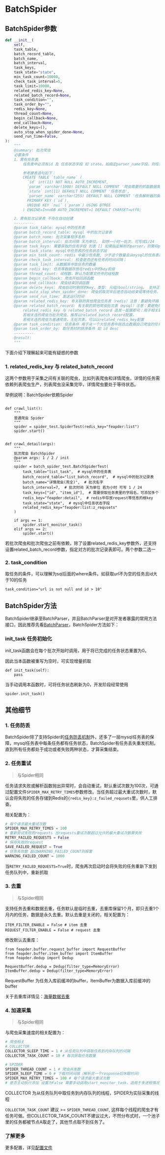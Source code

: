 # BatchSpider

## BatchSpider参数

```python
def __init__(
    self,
    task_table,
    batch_record_table,
    batch_name,
    batch_interval,
    task_keys,
    task_state="state",
    min_task_count=10000,
    check_task_interval=5,
    task_limit=10000,
    related_redis_key=None,
    related_batch_record=None,
    task_condition="",
    task_order_by="",
    redis_key=None,
    thread_count=None,
    begin_callback=None,
    end_callback=None,
    delete_keys=(),
    auto_stop_when_spider_done=None,
    send_run_time=False,
):
    """
    @summary: 批次爬虫
    必要条件
    1、需有任务表
        任务表中必须有id 及 任务状态字段 如 state。如指定parser_name字段，则任务会自动下发到对应的parser下, 否则会下发到所有的parser下。其他字段可根据爬虫需要的参数自行扩充

        参考建表语句如下：
        CREATE TABLE `table_name` (
          `id` int(11) NOT NULL AUTO_INCREMENT,
          `param` varchar(1000) DEFAULT NULL COMMENT '爬虫需要的抓取数据需要的参数',
          `state` int(11) DEFAULT NULL COMMENT '任务状态',
          `parser_name` varchar(255) DEFAULT NULL COMMENT '任务解析器的脚本类名',
          PRIMARY KEY (`id`),
          UNIQUE KEY `nui` (`param`) USING BTREE
        ) ENGINE=InnoDB AUTO_INCREMENT=1 DEFAULT CHARSET=utf8;

    2、需有批次记录表 不存在自动创建
    ---------
    @param task_table: mysql中的任务表
    @param batch_record_table: mysql 中的批次记录表
    @param batch_name: 批次采集程序名称
    @param batch_interval: 批次间隔 天为单位。 如想一小时一批次，可写成1/24
    @param task_keys: 需要获取的任务字段 列表 [] 如需指定解析的parser，则需将parser_name字段取出来。
    @param task_state: mysql中任务表的任务状态字段
    @param min_task_count: redis 中最少任务数, 少于这个数量会从mysql的任务表取任务
    @param check_task_interval: 检查是否还有任务的时间间隔；
    @param task_limit: 从数据库中取任务的数量
    @param redis_key: 任务等数据存放在redis中的key前缀
    @param thread_count: 线程数，默认为配置文件中的线程数
    @param begin_callback: 爬虫开始回调函数
    @param end_callback: 爬虫结束回调函数
    @param delete_keys: 爬虫启动时删除的key，类型: 元组/bool/string。 支持正则; 常用于清空任务队列，否则重启时会断点续爬
    @param auto_stop_when_spider_done: 爬虫抓取完毕后是否自动结束或等待任务，默认自动结束
    @param send_run_time: 发送运行时间
    @param related_redis_key: 有关联的其他爬虫任务表（redis）注意：要避免环路 如 A -> B & B -> A 。
    @param related_batch_record: 有关联的其他爬虫批次表（mysql）注意：要避免环路 如 A -> B & B -> A 。
        related_redis_key 与 related_batch_record 选其一配置即可；用于相关联的爬虫没结束时，本爬虫也不结束
        若相关连的爬虫为批次爬虫，推荐以related_batch_record配置，
        若相关连的爬虫为普通爬虫，无批次表，可以以related_redis_key配置
    @param task_condition: 任务条件 用于从一个大任务表中挑选出数据自己爬虫的任务，即where后的条件语句
    @param task_order_by: 取任务时的排序条件 如 id desc
    ---------
    @result:
    """
```

下面介绍下理解起来可能有疑惑的参数

### 1. related_redis_key 与 related_batch_record

这两个参数用于采集之间有关联的爬虫，比如列表爬虫和详情爬虫，详情的任务需依赖列表爬虫生产，列表爬虫没采集完毕，详情爬虫要处于等待状态。

举例说明：BatchSpider依赖Spider

```

def crawl_list():
    """
    普通爬虫 Spider
    """
    spider = spider_test.SpiderTest(redis_key="feapder:list")
    spider.start()


def crawl_detail(args):
    """
    批次爬虫 BatchSpider
    @param args: 1 / 2 / init
    """
    spider = batch_spider_test.BatchSpiderTest(
        task_table="list_task",  # mysql中的任务表
        batch_record_table="list_batch_record",  # mysql中的批次记录表
        batch_name="详情爬虫(周全)",  # 批次名字
        batch_interval=7,  # 批次时间 天为单位 若为小时 可写 1 / 24
        task_keys=["id", "item_id"],  # 需要获取任务表里的字段名，可添加多个
        redis_key="feapder:detail",  # redis中存放request等信息的根key
        task_state="state",  # mysql中任务状态字段
        related_redis_key="feapder:list:z_requsets"
    )

    if args == 1:
        spider.start_monitor_task()
    elif args == 2:
        spider.start()
```

若批次爬虫和批次爬虫之前有依赖，除了设置related_redis_key参数外，还支持设置related_batch_record参数，指定对方的批次记录表即可。两个参数二选一

### 2. task_condition

取任务的条件，可以理解为sql后面的where条件。如获取url不为空的任务且id大于10的任务

    task_condition="url is not null and id > 10"


## BatchSpider方法

BatchSpider继承至BatchParser，并且BatchParser是对开发者暴露的常用方法接口，因此推荐先看[BatchParser](source_code/BatchParser)，BatchSpider方法如下：

### init_task 任务初始化

init_task函数会在每个批次开始时调用，用于将已完成的任务状态重置为0。

因此当本函数被重写为空时，可实现增量抓取

```
def init_task(self):
    pass
```

当手动调用本函数时，可将任务状态刷新为0，开发阶段经常使用

    spider.init_task()
    

## 其他细节

### 1. 任务防丢

BatchSpider除了支持Spider的[任务防丢机制](source_code/Spider进阶?id=_1-任务防丢)外，还多了一层mysql任务表的保障，mysql任务表中每条任务都有任务状态，BatchSpider有任务丢失重发机制，直到所有任务都处于成功或者失败两种状态，才算采集结束。

### 2. 任务重试

> 与Spider相同

任务请求失败或解析函数抛出异常时，会自动重试，默认重试次数为100次，可通过配置文件`SPIDER_MAX_RETRY_TIMES`参数修改。当任务超过最大重试次数时，默认会将失败的任务存储到Redis的`{redis_key}:z_failed_requsets`里，供人工排查。

相关配置为：

```python
# 每个请求最大重试次数
SPIDER_MAX_RETRY_TIMES = 100 
# 重新尝试失败的requests 当requests重试次数超过允许的最大重试次数算失败
RETRY_FAILED_REQUESTS = False
# 保存失败的request
SAVE_FAILED_REQUEST = True
# 任务失败数 超过WARNING_FAILED_COUNT则报警
WARNING_FAILED_COUNT = 1000
```

当`RETRY_FAILED_REQUESTS=True`时，爬虫再次启动时会将失败的任务重新下发到任务队列中，重新抓取

### 3. 去重

> 与Spider相同

支持任务去重和数据去重，任务默认是临时去重，去重库保留1个月，即只去重1个月内的任务，数据是永久去重。默认去重是关闭的，相关配置为：

```
ITEM_FILTER_ENABLE = False # item 去重
REQUEST_FILTER_ENABLE = False # request 去重
```

修改默认去重库：

```
from feapder.buffer.request_buffer import RequestBuffer
from feapder.buffer.item_buffer import ItemBuffer
from feapder.dedup import Dedup

RequestBuffer.dedup = Dedup(filter_type=MemoryError)
ItemBuffer.dedup = Dedup(filter_type=MemoryError)
```

RequestBuffer 为任务入库前缓冲的buffer，ItemBuffer为数据入库前缓冲的buffer

关于去重库详情见：[海量数据去重](source_code/dedup)

### 4. 加速采集

> 与Spider相同

与爬虫采集速度的相关配置为：

```python
# 爬虫相关
# COLLECTOR
COLLECTOR_SLEEP_TIME = 1 # 从任务队列中获取任务到内存队列的间隔
COLLECTOR_TASK_COUNT = 10 # 每次获取任务数量

# SPIDER
SPIDER_THREAD_COUNT = 1 # 爬虫并发数
SPIDER_SLEEP_TIME = 0 # 下载时间间隔（解析完一个response后休眠时间）
SPIDER_MAX_RETRY_TIMES = 100 # 每个请求最大重试次数
# 是否主动执行添加 设置为False 需要手动调用start_monitor_task，适用于多进程情况下

```

COLLECTOR 为从任务队列中取任务到内存队列的线程，SPIDER为实际采集的线程

`COLLECTOR_TASK_COUNT` 建议 >= `SPIDER_THREAD_COUNT`, 这样每个线程的爬虫才有任务可做。但COLLECTOR_TASK_COUNT不建议过大，不然分布式时，一个池子里的任务都被节点A取走了，其他节点取不到任务了。

### 了解更多

更多配置，详见[配置文件](source_code/配置文件)
